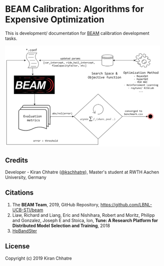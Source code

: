 # BEAM Calibration: Algorithms for Expensive Optimization

This is development/ documentation for [BEAM](http://beam.lbl.gov/ "BEAM's Homepage") calibration development tasks.

![](img/beam_archi.png?raw=true)

## Credits
 
Developer - Kiran Chhatre ([@kschhatre](https://github.com/kschhatre)), Master's student at RWTH Aachen University, Germany

## Citations

1. The **BEAM Team**, 2019, GitHub Repository, https://github.com/LBNL-UCB-STI/beam 
2. Liaw, Richard and Liang, Eric and Nishihara, Robert and Moritz, Philipp and Gonzalez, Joseph E and Stoica, Ion, **Tune: A Research Platform for Distributed Model Selection and Training**, 2018
3. [HpBandSter](https://github.com/automl/HpBandSter)
 
## License

Copyright (c) 2019 Kiran Chhatre
